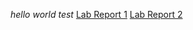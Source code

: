 *hello world*
*test*
[Lab Report 1](https://github.com/Littlekawayi233/cse15l-lab-reports/blob/main/lab-report-1-week-0.md)
[Lab Report 2](https://github.com/Littlekawayi233/cse15l-lab-reports/blob/main/lab-report-1-week-1.md)